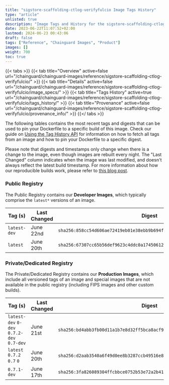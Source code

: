 ```yaml
---
title: "sigstore-scaffolding-ctlog-verifyfulcio Image Tags History"
type: "article"
unlisted: true
description: "Image Tags and History for the sigstore-scaffolding-ctlog-verifyfulcio Chainguard Image"
date: 2023-06-22T11:07:52+02:00
lastmod: 2024-06-23 00:43:06
draft: false
tags: ["Reference", "Chainguard Images", "Product"]
images: []
weight: 700
toc: true
---
```


{{< tabs >}}
{{< tab title="Overview" active=false url="/chainguard/chainguard-images/reference/sigstore-scaffolding-ctlog-verifyfulcio/" >}}
{{< tab title="Details" active=false url="/chainguard/chainguard-images/reference/sigstore-scaffolding-ctlog-verifyfulcio/image_specs/" >}}
{{< tab title="Tags History" active=true url="/chainguard/chainguard-images/reference/sigstore-scaffolding-ctlog-verifyfulcio/tags_history/" >}}
{{< tab title="Provenance" active=false url="/chainguard/chainguard-images/reference/sigstore-scaffolding-ctlog-verifyfulcio/provenance_info/" >}}
{{</ tabs >}}

The following tables contains the most recent tags and digests that can be used to pin your Dockerfile to a specific build of this image. Check our guide on [Using the Tag History API](/chainguard/chainguard-images/using-the-tag-history-api/) for information on how to fetch all tags from an image and how to pin your Dockerfile to a specific digest.

Please note that digests and timestamps only change when there is a change to the image, even though images are rebuilt every night. The "Last Changed" column indicates when the image was last modified, and doesn't always reflect the latest build timestamp. For more information about how our reproducible builds work, please refer to [this blog post](https://www.chainguard.dev/unchained/reproducing-chainguards-reproducible-image-builds).

### Public Registry
The Public Registry contains our **Developer Images**, which typically comprise the `latest*` versions of an image.

| Tag (s)       | Last Changed | Digest                                                                    |
|---------------|--------------|---------------------------------------------------------------------------|
|  `latest-dev` | June 22nd    | `sha256:858cc54d606ae72419eb01e38ebb9b694f5116881f94c66ec2a3c6023c9f342e` |
|  `latest`     | June 20th    | `sha256:67307cc65b56def9623c4ddc0a174506124198b57fcea2795861fcf3759259d0` |


### Private/Dedicated Registry
The Private/Dedicated Registry contains our **Production Images**, which include all versioned tags of an image and special images that are not available in the public registry (including FIPS images and other custom builds).

| Tag (s)                                     | Last Changed | Digest                                                                    |
|---------------------------------------------|--------------|---------------------------------------------------------------------------|
|  `latest-dev` `0-dev` `0.7.2-dev` `0.7-dev` | June 21st    | `sha256:bd4abb3fb00d11a1b7e8d32ff5bca8acf964497b957e113bb0e8c7eadf0a2e35` |
|  `latest` `0.7.2` `0.7` `0`                 | June 20th    | `sha256:d2aab3540a6f49d0ee8b3287ccb49516e8e6c66a99ae6ad369b9ff978aeeb13f` |
|  `0.7.1-dev`                                | June 17th    | `sha256:3fa826089304ffcbbce0752b53e72a2b41505c167e626739be6b41b6434fbc8a` |

